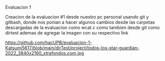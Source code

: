 Evaluacion 1

Creacion de la evaluacion #1 desde nuestro pc personal usando git y gitbash, donde nos ponian a hacer algunos cambios desde las carpetas descargadas de la evaluacion como wcat.c como tambien desde git como dirtest ademas de agregar la imagen con su respectivo link

https://github.com/hacUPB/evaluacion-1-Katsumi5617/blob/main/dirTest/project/todos-los-star-guardian-2022_3840x2160_xtrafondos.com.jpg
